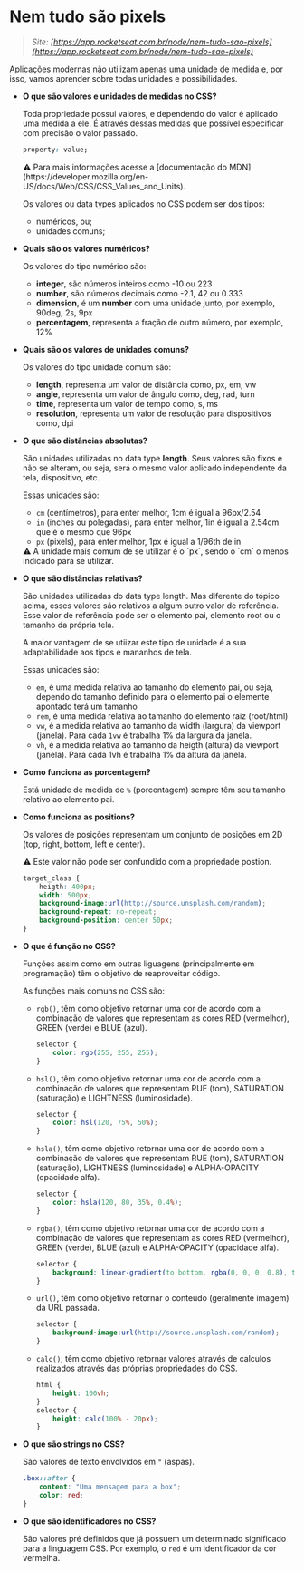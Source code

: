 # Nem tudo são pixels

> *Site: [https://app.rocketseat.com.br/node/nem-tudo-sao-pixels](https://app.rocketseat.com.br/node/nem-tudo-sao-pixels)*
> 

Aplicações modernas não utilizam apenas uma unidade de medida e, por isso, vamos aprender sobre todas unidades e possibilidades.

- **O que são valores e unidades de medidas no CSS?**
    
    Toda propriedade possui valores, e dependendo do valor é aplicado uma medida a ele. É através dessas medidas que possível especificar com precisão o valor passado.
    
    ```css
    property: value;
    ```
    
    <aside>
    ⚠️ Para mais informações acesse a [documentação do MDN](https://developer.mozilla.org/en-US/docs/Web/CSS/CSS_Values_and_Units).
    
    </aside>
    
    Os valores ou data types aplicados no CSS podem ser dos tipos:
    
    - numéricos, ou;
    - unidades comuns;
- **Quais são os valores numéricos?**
    
    Os valores do tipo numérico são:
    
    - **integer**, são números inteiros como -10 ou 223
    - **number**, são números decimais como -2.1, 42 ou 0.333
    - **dimension**, é um **number** com uma unidade junto, por exemplo, 90deg, 2s, 9px
    - **percentagem**, representa a fração de outro número, por exemplo, 12%
- **Quais são os valores de unidades comuns?**
    
    Os valores do tipo unidade comum são:
    
    - **length**, representa um valor de distância como, px, em, vw
    - **angle**, representa um valor de ângulo como, deg, rad, turn
    - **time**, representa um valor de tempo como, s, ms
    - **resolution**, representa um valor de resolução para dispositivos como, dpi
- **O que são distâncias absolutas?**
    
    São unidades utilizadas no data type **length**. Seus valores são fixos e não se alteram, ou seja, será o mesmo valor aplicado independente da tela, dispositivo, etc.
    
    Essas unidades são:
    
    - `cm` (centímetros), para enter melhor, 1cm é igual a 96px/2.54
    - `in` (inches ou polegadas), para enter melhor, 1in é igual a 2.54cm que é o mesmo que 96px
    - `px` (pixels), para enter melhor, 1px é igual a 1/96th de in
    
    <aside>
    ⚠️ A unidade mais comum de se utilizar é o `px`, sendo o `cm` o menos indicado para se utilizar.
    
    </aside>
    
- **O que são distâncias relativas?**
    
    São unidades utilizadas do data type length. Mas diferente do tópico acima, esses valores são relativos a algum outro valor de referência. Esse valor de referência pode ser o elemento pai, elemento root ou o tamanho da própria tela.
    
    A maior vantagem de se utiizar este tipo de unidade é a sua adaptabilidade aos tipos e mananhos de tela.
    
    Essas unidades são:
    
    - `em`, é uma medida relativa ao tamanho do elemento pai, ou seja, dependo do tamanho definido para o elemento pai o elemente apontado terá um tamanho
    - `rem`, é uma medida relativa ao tamanho do elemento raiz (root/html)
    - `vw`, é a medida relativa ao tamanho da width (largura) da viewport (janela). Para cada `1vw` é trabalha 1% da largura da janela.
    - `vh`, é a medida relativa ao tamanho da heigth (altura) da viewport (janela). Para cada 1vh é trabalha 1% da altura da janela.
- **Como funciona as porcentagem?**
    
    Está unidade de medida de `%` (porcentagem) sempre têm seu tamanho relativo ao elemento pai.
    
- **Como funciona as positions?**
    
    Os valores de posições representam um conjunto de posições em 2D (top, right, bottom, left e center).
    
    <aside>
    ⚠️ Este valor não pode ser confundido com a propriedade postion.
    
    </aside>
    
    ```css
    target_class {
    	heigth: 400px;
    	width: 500px;
    	background-image:url(http://source.unsplash.com/random);
    	background-repeat: no-repeat;
    	background-position: center 50px;
    }
    ```
    
- **O que é função no CSS?**
    
    Funções assim como em outras liguagens (principalmente em programação) têm o objetivo de reaproveitar código.
    
    As funções mais comuns no CSS são:
    
    - `rgb()`, têm como objetivo retornar uma cor de acordo com a combinação de valores que representam as cores RED (vermelhor), GREEN (verde) e BLUE (azul).
        
        ```css
        selector { 
        	color: rgb(255, 255, 255); 
        }
        ```
        
    - `hsl()`, têm como objetivo retornar uma cor de acordo com a combinação de valores que representam RUE (tom), SATURATION (saturação) e LIGHTNESS (luminosidade).
        
        ```css
        selector { 
        	color: hsl(120, 75%, 50%); 
        }
        ```
        
    - `hsla()`, têm como objetivo retornar uma cor de acordo com a combinação de valores que representam RUE (tom), SATURATION (saturação), LIGHTNESS (luminosidade) e ALPHA-OPACITY (opacidade alfa).
        
        ```css
        selector { 
        	color: hsla(120, 80, 35%, 0.4%); 
        }
        ```
        
    - `rgba()`, têm como objetivo retornar uma cor de acordo com a combinação de valores que representam as cores RED (vermelhor), GREEN (verde), BLUE (azul) e ALPHA-OPACITY (opacidade alfa).
        
        ```css
        selector { 
        	background: linear-gradient(to bottom, rgba(0, 0, 0, 0.8), transparent)};
        }
        ```
        
    - `url()`, têm como objetivo retornar o conteúdo (geralmente imagem) da URL passada.
        
        ```css
        selector { 
        	background-image:url(http://source.unsplash.com/random);
        }
        ```
        
    - `calc()`, têm como objetivo retornar valores através de calculos realizados através das próprias propriedades do CSS.
        
        ```css
        html {
        	height: 100vh;
        }
        selector {
        	height: calc(100% - 20px);
        }
        ```
        
- **O que são strings no CSS?**
    
    São valores de texto envolvidos em `"` (aspas).
    
    ```css
    .box::after {
    	content: "Uma mensagem para a box";
    	color: red;
    }
    ```
    
- **O que são identificadores no CSS?**
    
    São valores pré definidos que já possuem um determinado significado para a linguagem CSS. Por exemplo, o `red` é um identificador da cor vermelha.